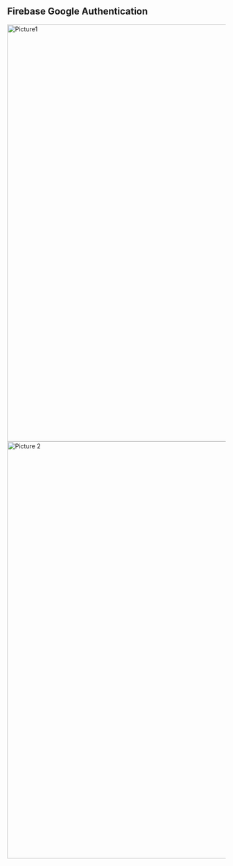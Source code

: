 ## Firebase Google Authentication 
<img width="960" alt="Picture1" src="https://github.com/Salarkhan-9/GoogleFirebaseAuthentication/assets/98265148/e3d9c63f-807c-4efa-99ec-2bd09648fa62">
<img width="960" alt="Picture 2" src="https://github.com/Salarkhan-9/GoogleFirebaseAuthentication/assets/98265148/ab38f262-af98-4e1a-a78d-5505ad8fcced">

